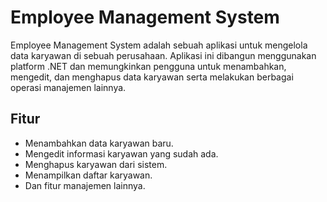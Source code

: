 # Employee Management System

Employee Management System adalah sebuah aplikasi untuk mengelola data karyawan di sebuah perusahaan. Aplikasi ini dibangun menggunakan platform .NET dan memungkinkan pengguna untuk menambahkan, mengedit, dan menghapus data karyawan serta melakukan berbagai operasi manajemen lainnya.

## Fitur

- Menambahkan data karyawan baru.
- Mengedit informasi karyawan yang sudah ada.
- Menghapus karyawan dari sistem.
- Menampilkan daftar karyawan.
- Dan fitur manajemen lainnya.
